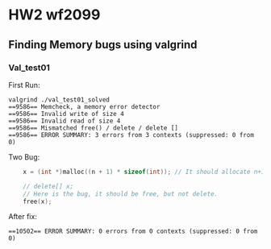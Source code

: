# HW2 wf2099

## Finding Memory bugs using valgrind

### Val_test01

First Run:
```
valgrind ./val_test01_solved
==9586== Memcheck, a memory error detector
==9586== Invalid write of size 4
==9586== Invalid read of size 4
==9586== Mismatched free() / delete / delete []
==9586== ERROR SUMMARY: 3 errors from 3 contexts (suppressed: 0 from 0)
```

Two Bug:
```C++
    x = (int *)malloc((n + 1) * sizeof(int)); // It should allocate n+1 space not n. Otherwise it would out of index.

    // delete[] x;
    // Here is the bug, it should be free, but not delete.
    free(x);
```

After fix:
```
==10502== ERROR SUMMARY: 0 errors from 0 contexts (suppressed: 0 from 0)
```